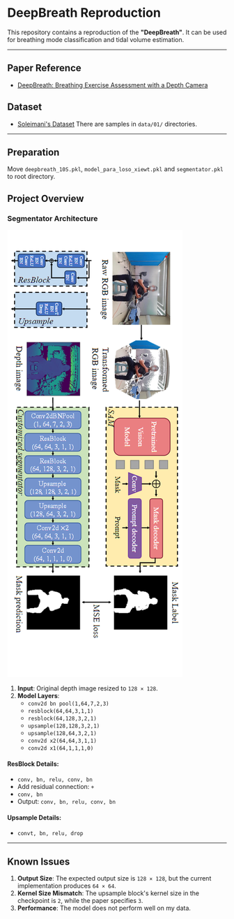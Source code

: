 # DeepBreath Reproduction

This repository contains a reproduction of the **"DeepBreath"**. It can be used for breathing mode classification and tidal volume estimation.

---

## Paper Reference

- [DeepBreath: Breathing Exercise Assessment with a Depth Camera](https://dl.acm.org/doi/10.1145/3678519)

## Dataset

- [Soleimani's Dataset](https://data.bris.ac.uk/data/dataset/1tqzx39mzkw832msuvy3obktqi) There are samples in `data/01/` directories.

---

## Preparation

Move `deepbreath_10S.pkl`, `model_para_loso_xiewt.pkl` and `segmentator.pkl` to root directory.

## Project Overview

### Segmentator Architecture

![Deep Breath's Segmentator](nn.png)

1. **Input**: Original depth image resized to `128 × 128`.
2. **Model Layers**:
    - `conv2d bn pool(1,64,7,2,3)`
    - `resblock(64,64,3,1,1)`
    - `resblock(64,128,3,2,1)`
    - `upsample(128,128,3,2,1)`
    - `upsample(128,64,3,2,1)`
    - `conv2d x2(64,64,3,1,1)`
    - `conv2d x1(64,1,1,1,0)`

#### ResBlock Details:
- `conv, bn, relu, conv, bn`
- Add residual connection: `+`
- `conv, bn`
- Output: `conv, bn, relu, conv, bn`

#### Upsample Details:
- `convt, bn, relu, drop`

---

## Known Issues

1. **Output Size**: The expected output size is `128 × 128`, but the current implementation produces `64 × 64`.
2. **Kernel Size Mismatch**: The upsample block's kernel size in the checkpoint is `2`, while the paper specifies `3`.
3. **Performance**: The model does not perform well on my data.
